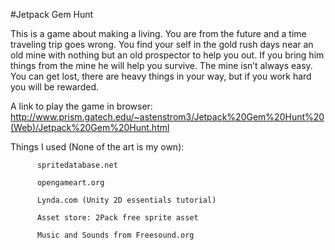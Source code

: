 #Jetpack Gem Hunt

This is a game about making a living. You are from the future and a time traveling trip goes wrong. 
You find your self in the gold rush days near an old mine with nothing but an old prospector to help 
you out. If you bring him things from the mine he will help you survive. The mine isn’t always easy. 
You can get lost, there are heavy things in your way, but if you work hard you will be rewarded. 

A link to play the game in browser: 
http://www.prism.gatech.edu/~astenstrom3/Jetpack%20Gem%20Hunt%20(Web)/Jetpack%20Gem%20Hunt.html

 

Things I used (None of the art is my own): 

          spritedatabase.net

          opengameart.org

          Lynda.com (Unity 2D essentials tutorial) 

          Asset store: 2Pack free sprite asset

          Music and Sounds from Freesound.org
